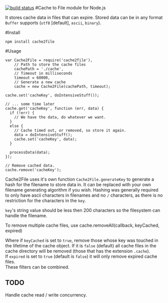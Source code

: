 [![build status](https://secure.travis-ci.org/Poetro/node-cache2file.png)](http://travis-ci.org/Poetro/node-cache2file)
#Cache to File module for Node.js

It stores cache data in files that can expire. Stored data can be in any format
`Buffer` supports (`utf8` [default], `ascii`, `binary`).

#Install

    npm install cache2file

#Usage

    var Cache2File = require('cache2file'),
        // Path to store the cache files
        cachePath = './cache',
        // Timeout in milliseconds
        timeout = 60000,
        // Generate a new cache
        cache = new Cache2File(cachePath, timeout);

    cache.set('cacheKey', doIntensiveStuff());

    // ... some time later
    cache.get('cacheKey', function (err, data) {
      if (!err) {
        // We have the data, do whatever we want.
      }
      else {
        // Cache timed out, or removed, so store it again.
        data = doIntensiveStuff();
        cache.set('cacheKey', data);
      }

      processData(data);
    });

    // Remove cached data.
    cache.remove('cacheKey');

Cache2File uses it's own function `Cache2File.generateKey` to generate a hash
for the filename to store data in. It can be replaced with your own filename
generating algorithm if you wish. Hashing was generally required to only have
ascii characters in filenames and no `/` characters, as there is no restriction
for the characters in the `key`.

`key`'s string value should be less then 200 characters so the filesystem can
handle the filename.

To remove multiple cache files, use
    cache.removeAll(callback, keyCached, expired)

Where if `keyCached` is set to `true`, remove those whose key was touched in the
lifetime of the cache object. If it is `false` (default) all cache files in the
cache directory will be removed (those that has the extension `.cache`).<br>
If `expired` is set to `true` (default is `false`) it will only remove expired
cache files.<br>
These filters can be combined.

## TODO
Handle cache read / write concurrency.